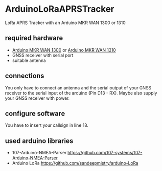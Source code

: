 # ArduinoLoRaAPRSTracker
LoRa APRS Tracker with an Arduino MKR WAN 1300 or 1310

## required hardware

  * [Arduino MKR WAN 1300](https://docs.arduino.cc/hardware/mkr-wan-1300/) or [Arduino MKR WAN 1310](https://docs.arduino.cc/hardware/mkr-wan-1310/)
  * GNSS receiver with serial port
  * suitable antenna
  
## connections

You only have to connect an antenna and the serial output of your GNSS receiver to the serial input of the arduino (Pin D13 - RX). Maybe also supply your GNSS receiver with power.

## configure software

You have to insert your callsign in line 18.

## used arduino libraries

  * 107-Arduino-NMEA-Parser https://github.com/107-systems/107-Arduino-NMEA-Parser
  * Arduino LoRa https://github.com/sandeepmistry/arduino-LoRa
